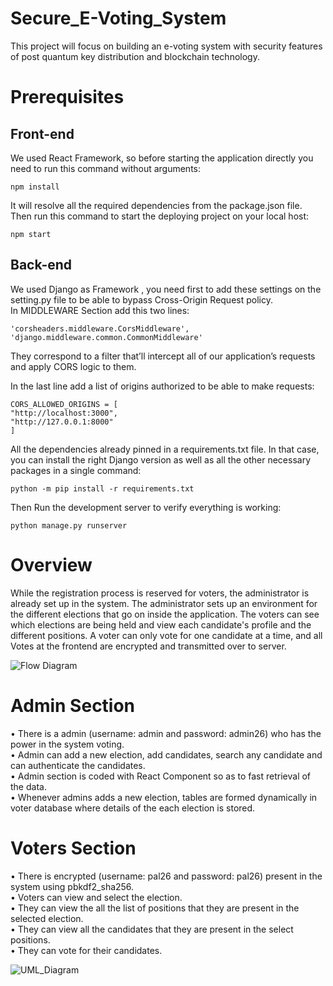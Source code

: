 # Secure_E-Voting_System
This project will focus on building an e-voting system with security features of post quantum key distribution and blockchain technology.

# Prerequisites

## Front-end
  We used React Framework, so before starting the application directly you need to run this command without arguments: <br/>
  ```
  npm install
  ```
  It will resolve all the required dependencies from the package.json file. <br/>
  Then run this command to start the deploying project on your local host:
  ```
  npm start
  ```
  
  
## Back-end
  We used Django as Framework , you need first to add these settings on the setting.py file to be able to bypass Cross-Origin Request policy.<br/>
  In MIDDLEWARE Section add this two lines:
  ```
  'corsheaders.middleware.CorsMiddleware',
  'django.middleware.common.CommonMiddleware'
  ```
  They correspond to a filter that’ll intercept all of our application’s requests and apply CORS logic to them.
  
  In the last line add a list of origins authorized to be able to make requests:
  ```
  CORS_ALLOWED_ORIGINS = [
  "http://localhost:3000",
  "http://127.0.0.1:8000"
  ]
  ```
  All the dependencies already pinned in a requirements.txt file. In that case, you can install the right Django version as well as all the other necessary packages in a single   command:
  ```
  python -m pip install -r requirements.txt
  ```
  Then Run the development server to verify everything is working:
  ```
  python manage.py runserver
  ```
# Overview
While the registration process is reserved for voters, the administrator is already set up in the system. The administrator sets up an environment for the different elections that go on inside the application. The voters can see which elections are being held and view each candidate's profile and the different positions. A voter can only vote for one candidate at a time, and all Votes at the frontend are encrypted and transmitted over to server.

  ![Flow Diagram](https://user-images.githubusercontent.com/72321378/148527119-00fb7cb0-5585-4038-bc9a-7a39935377f9.PNG)

# Admin Section
• There is a admin (username: admin and password: admin26) who has the power in the system voting.<br/>
• Admin can add a new election, add candidates, search any candidate and can authenticate the candidates.<br/>
• Admin section is coded with React Component so as to fast retrieval of the data.<br/>
• Whenever admins adds a new election, tables are formed dynamically in voter database where details of the each election is stored.<br/>
  
  
  
# Voters Section
• There is encrypted (username: pal26 and password: pal26) present in the system using pbkdf2_sha256.<br/>
• Voters can view and select the election.<br/>
• They can view the all the list of positions that they are present in the selected election.<br/>
• They can view all the candidates that they are present in the select positions.<br/>
• They can vote for their candidates.<br/>

  ![UML_Diagram](https://user-images.githubusercontent.com/72321378/148527125-f709c4ed-e133-4c0c-bff4-e6e5f07f9267.PNG)
